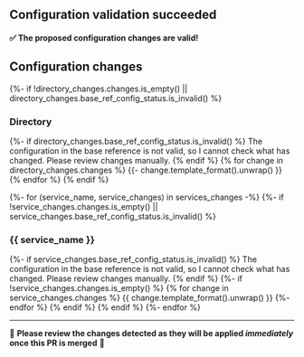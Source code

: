 ## Configuration validation succeeded

#### ✅ The proposed configuration changes are valid!

## Configuration changes

{%- if !directory_changes.changes.is_empty() || directory_changes.base_ref_config_status.is_invalid() %}

### Directory

{%- if directory_changes.base_ref_config_status.is_invalid() %}
The configuration in the base reference is not valid, so I cannot check what has changed. Please review changes manually.
{% endif %}
{% for change in directory_changes.changes %}
{{- change.template_format().unwrap() }}
{% endfor %}
{% endif %}

{%- for (service_name, service_changes) in services_changes -%}
{%- if !service_changes.changes.is_empty() || service_changes.base_ref_config_status.is_invalid() %}
### {{ service_name }}
{%- if service_changes.base_ref_config_status.is_invalid() %}
The configuration in the base reference is not valid, so I cannot check what has changed. Please review changes manually.
{% endif %}
{%- if !service_changes.changes.is_empty() %}
{% for change in service_changes.changes %}
{{ change.template_format().unwrap() }}
{%- endfor %}
{% endif %}
{% endif %}
{%- endfor %}

***

🔸 **Please review the changes detected as they will be applied *immediately* once this PR is merged** 🔸
